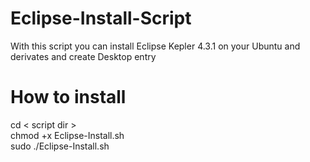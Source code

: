 Eclipse-Install-Script
======================

With this script you can install Eclipse Kepler 4.3.1 on your Ubuntu and derivates and create Desktop entry


How to install
======================

  cd < script dir >   
  chmod +x Eclipse-Install.sh   
  sudo ./Eclipse-Install.sh 
